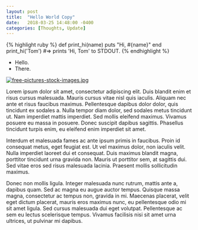 ```yaml
---
layout: post
title:  "Hello World Copy"
date:   2018-03-25 14:48:00 -0400
categories: [Thoughts, Update]
---
```

{% highlight ruby %}
def print_hi(name)
  puts "Hi, #{name}"
end
print_hi('Tom')
#=> prints 'Hi, Tom' to STDOUT.
{% endhighlight %}

* Hello.
* There.

[![free-pictures-stock-images.jpg](https://svbtleusercontent.com/6kf0nx5bywfv9q_small.jpg)](https://svbtleusercontent.com/6kf0nx5bywfv9q.jpg)

Lorem ipsum dolor sit amet, consectetur adipiscing elit. Duis blandit enim et risus cursus malesuada. Mauris cursus vitae nisl quis iaculis. Aliquam nec ante et risus faucibus maximus. Pellentesque dapibus dolor dolor, quis tincidunt ex sodales a. Nulla tempor diam dolor, sed sodales metus tincidunt ut. Nam imperdiet mattis imperdiet. Sed mollis eleifend maximus. Vivamus posuere eu massa in posuere. Donec suscipit dapibus sagittis. Phasellus tincidunt turpis enim, eu eleifend enim imperdiet sit amet.

Interdum et malesuada fames ac ante ipsum primis in faucibus. Proin id consequat metus, eget feugiat est. Ut vel maximus dolor, non iaculis velit. Nulla imperdiet laoreet dui et consequat. Duis maximus blandit magna, porttitor tincidunt urna gravida non. Mauris ut porttitor sem, at sagittis dui. Sed vitae eros sed risus malesuada lacinia. Praesent mollis sollicitudin maximus.

Donec non mollis ligula. Integer malesuada nunc rutrum, mattis ante a, dapibus quam. Sed ac magna eu augue auctor tempus. Quisque massa magna, consectetur ac tempus non, gravida in mi. Maecenas placerat, velit eget dictum placerat, mauris eros maximus nunc, eu pellentesque odio mi sit amet ligula. Sed cursus malesuada dui eget volutpat. Pellentesque ac sem eu lectus scelerisque tempus. Vivamus facilisis nisi sit amet urna ultrices, ut pulvinar mi dapibus.
